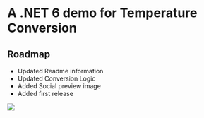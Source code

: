 # A .NET 6 demo for Temperature Conversion

## Roadmap
* Updated Readme information
* Updated Conversion Logic
* Added Social preview image
* Added first release

<img src="https://repository-images.githubusercontent.com/562407781/bd393cfd-1cf9-4a99-8d9a-2a936643f5b9">
